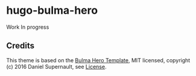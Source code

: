 # hugo-bulma-hero
Work In progress

## Credits

This theme is based on the [Bulma Hero Template](https://github.com/BulmaTemplates/bulma-templates/blob/master/templates/hero.html), MIT licensed, copyright (c) 2016 Daniel Supernault, see [License](https://github.com/bulmatemplates/bulma-templates/blob/master/LICENSE).
